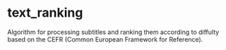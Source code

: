 # text_ranking
Algorithm for processing subtitles and ranking them according to diffulty based on the CEFR (Common European Framework for Reference).
